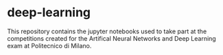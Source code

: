 # deep-learning
This repository contains the jupyter notebooks used to take part at the competitions created for the Artifical Neural Networks and Deep Learning exam at Politecnico di Milano.

